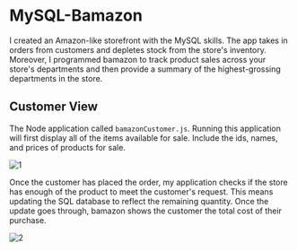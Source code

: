 # MySQL-Bamazon

I created an Amazon-like storefront with the MySQL skills. The app takes in orders from customers and depletes stock from the store's inventory. Moreover, I programmed bamazon to track product sales across your store's departments and then provide a summary of the highest-grossing departments in the store.

## Customer View

The Node application called `bamazonCustomer.js`. Running this application will first display all of the items available for sale. Include the ids, names, and prices of products for sale.

![1](https://user-images.githubusercontent.com/28790452/30293409-feb37b76-96fe-11e7-8cfa-eb7421cfa5fa.gif)

Once the customer has placed the order, my application checks if the store has enough of the product to meet the customer's request.
This means updating the SQL database to reflect the remaining quantity.
Once the update goes through, bamazon shows the customer the total cost of their purchase.

![2](https://user-images.githubusercontent.com/28790452/30293408-feae3d00-96fe-11e7-86b4-cd0348d2dc29.gif)
